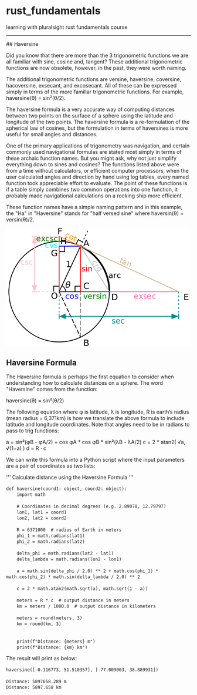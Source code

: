 # rust_fundamentals
learning with pluralsight rust fundamentals course 
<hr />
## Haversine

Did you know that there are more than the 3 trigonometric functions we are all familiar with sine, cosine and, tangent? These additional trigonometric functions are now obsolete, however, in the past, they were worth naming. 

The additional trigonometric functions are versine, haversine, coversine, hacoversine, exsecant, and excosecant. All of these can be expressed simply in terms of the more familiar trigonometric functions. For example, haversine(θ) = sin²(θ/2).

The haversine formula is a very accurate way of computing distances between two points on the surface of a sphere using the latitude and longitude of the two points. The haversine formula is a re-formulation of the spherical law of cosines, but the formulation in terms of haversines is more useful for small angles and distances.

One of the primary applications of trigonometry was navigation, and certain commonly used navigational formulas are stated most simply in terms of these archaic function names. But you might ask, why not just simplify everything down to sines and cosines? The functions listed above were from a time without calculators, or efficient computer processors, when the user calculated angles and direction by hand using log tables, every named function took appreciable effort to evaluate. The point of these functions is if a table simply combines two common operations into one function, it probably made navigational calculations on a rocking ship more efficient.

These function names have a simple naming pattern and in this example, the "Ha" in "Haversine" stands for "half versed sine" where haversin(θ) = versin(θ)/2.

![Circle Triangle - Haversine](./duck_airlines/assets/circle_triangle_haversine.png "Circle Triangle Haversine")

## Haversine Formula

The Haversine formula is perhaps the first equation to consider when understanding how to calculate distances on a sphere. The word "Haversine" comes from the function:

haversine(θ) = sin²(θ/2)

The following equation where φ is latitude, λ is longitude, R is earth’s radius (mean radius = 6,371km) is how we translate the above formula to include latitude and longitude coordinates. Note that angles need to be in radians to pass to trig functions:

a = sin²(φB - φA/2) + cos φA * cos φB * sin²(λB - λA/2)
c = 2 * atan2( √a, √(1−a) )
d = R ⋅ c

We can write this formula into a Python script where the input parameters are a pair of coordinates as two lists:

'''
Calculate distance using the Haversine Formula
'''

```
def haversine(coord1: object, coord2: object):
    import math

    # Coordinates in decimal degrees (e.g. 2.89078, 12.79797)
    lon1, lat1 = coord1
    lon2, lat2 = coord2

    R = 6371000  # radius of Earth in meters
    phi_1 = math.radians(lat1)
    phi_2 = math.radians(lat2)

    delta_phi = math.radians(lat2 - lat1)
    delta_lambda = math.radians(lon2 - lon1)

    a = math.sin(delta_phi / 2.0) ** 2 + math.cos(phi_1) * math.cos(phi_2) * math.sin(delta_lambda / 2.0) ** 2
    
    c = 2 * math.atan2(math.sqrt(a), math.sqrt(1 - a))

    meters = R * c  # output distance in meters
    km = meters / 1000.0  # output distance in kilometers

    meters = round(meters, 3)
    km = round(km, 3)


    print(f"Distance: {meters} m")
    print(f"Distance: {km} km")
```

The result will print as below:

```
haversine([-0.116773, 51.510357], [-77.009003, 38.889931])

Distance: 5897658.289 m
Distance: 5897.658 km
```
